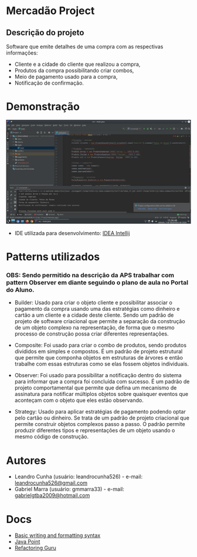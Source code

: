 # Mercadão Project

## Descrição do projeto

Software que emite detalhes de uma compra com as respectivas informações:

- Cliente e a cidade do cliente que realizou a compra,
- Produtos da compra possibilitando criar combos,
- Meio de pagamento usado para a compra,
- Notificação de confirmação.

# Demonstração

![captura de tela](.github/Screenshot_20201205_153651.png)

- IDE utilizada para desenvolvimento: [IDEA Intellij](https://www.jetbrains.com/pt-br/idea/)

# Patterns utilizados
### OBS: Sendo permitido na descrição da APS trabalhar com pattern Observer em diante seguindo o plano de aula no Portal do Aluno.

- Builder: Usado para criar o objeto cliente e possibilitar associar o pagamento da compra usando uma das estratégias como dinheiro e cartão a um cliente e a cidade deste cliente. Sendo um padrão de projeto de software criacional que permite a separação da construção de um objeto complexo na representação, de forma que o mesmo processo de construção possa criar diferentes representações.

- Composite: Foi usado para criar o combo de produtos, sendo produtos divididos em simples e compostos. É um padrão de projeto estrutural que permite que componha objetos em estruturas de árvores e então trabalhe com essas estruturas como se elas fossem objetos individuais.

- Observer: Foi usado para possibilitar a notificação dentro do sistema para informar que a compra foi concluída com sucesso. É um padrão de projeto comportamental que permite que defina um mecanismo de assinatura para notificar múltiplos objetos sobre quaisquer eventos que aconteçam com o objeto que eles estão observando.

- Strategy: Usado para aplicar estratégias de pagamento podendo optar pelo cartão ou dinheiro. Se trata de um padrão de projeto criacional que permite construir objetos complexos passo a passo. O padrão permite produzir diferentes tipos e representações de um objeto usando o mesmo código de construção.

# Autores

- Leandro Cunha (usuário: leandrocunha526) - e-mail: leandrocunha526@gmail.com
- Gabriel Marra (usuário: gmmarra33) - e-mail: gabrielgtba2009@hotmail.com

# Docs
- [Basic writing and formatting syntax](https://docs.github.com/pt/free-pro-team@latest/github/writing-on-github/basic-writing-and-formatting-syntax)
- [Java Point](https://www.javatpoint.com/java-tutorial)
- [Refactoring Guru](https://refactoring.guru/)
